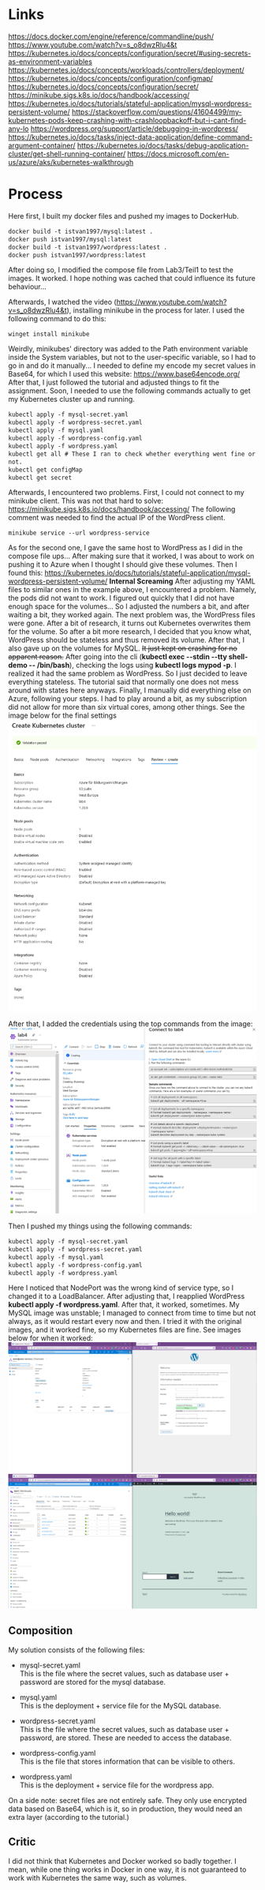 # Links
https://docs.docker.com/engine/reference/commandline/push/
https://www.youtube.com/watch?v=s_o8dwzRlu4&t
https://kubernetes.io/docs/concepts/configuration/secret/#using-secrets-as-environment-variables
https://kubernetes.io/docs/concepts/workloads/controllers/deployment/
https://kubernetes.io/docs/concepts/configuration/configmap/
https://kubernetes.io/docs/concepts/configuration/secret/
https://minikube.sigs.k8s.io/docs/handbook/accessing/
https://kubernetes.io/docs/tutorials/stateful-application/mysql-wordpress-persistent-volume/
https://stackoverflow.com/questions/41604499/my-kubernetes-pods-keep-crashing-with-crashloopbackoff-but-i-cant-find-any-lo
https://wordpress.org/support/article/debugging-in-wordpress/
https://kubernetes.io/docs/tasks/inject-data-application/define-command-argument-container/
https://kubernetes.io/docs/tasks/debug-application-cluster/get-shell-running-container/
https://docs.microsoft.com/en-us/azure/aks/kubernetes-walkthrough

# Process
Here first, I built my docker files and pushed my images to DockerHub.
```console
docker build -t istvan1997/mysql:latest .
docker push istvan1997/mysql:latest
docker build -t istvan1997/wordpress:latest .
docker push istvan1997/wordpress:latest
```
After doing so, I modified the compose file from Lab3/Teil1 to test the images.
It worked. I hope nothing was cached that could influence its future behaviour...

Afterwards, I watched the video (https://www.youtube.com/watch?v=s_o8dwzRlu4&t), installing minikube in the process for later. 
I used the following command to do this:
```console
winget install minikube
```
Weirdly, minikubes' directory was added to the Path environment variable inside the System variables, but not to the user-specific variable, so I had to go in and do it manually...
I needed to define my encode my secret values in Base64, for which I used this website: https://www.base64encode.org/
After that, I just followed the tutorial and adjusted things to fit the assignment.
Soon, I needed to use the following commands actually to get my Kubernetes cluster up and running.
```console
kubectl apply -f mysql-secret.yaml
kubectl apply -f wordpress-secret.yaml
kubectl apply -f mysql.yaml
kubectl apply -f wordpress-config.yaml
kubectl apply -f wordpress.yaml
kubectl get all # These I ran to check whether everything went fine or not.
kubectl get configMap
kubectl get secret
```
Afterwards, I encountered two problems. First, I could not connect to my minikube client. This was not that hard to solve: https://minikube.sigs.k8s.io/docs/handbook/accessing/
The following comment was needed to find the actual IP of the WordPress client.
```console 
minikube service --url wordpress-service
```
As for the second one, I gave the same host to WordPress as I did in the compose file ups...
After making sure that it worked, I was about to work on pushing it to Azure when I thought I should give these volumes. Then I found this: https://kubernetes.io/docs/tutorials/stateful-application/mysql-wordpress-persistent-volume/
**Internal Screaming**
After adjusting my YAML files to similar ones in the example above, I encountered a problem. Namely, the pods did not want to work. I figured out quickly that I did not have enough space for the volumes... So I adjusted the numbers a bit, and after waiting a bit, they worked again.
The next problem was, the WordPress files were gone. After a bit of research, it turns out Kubernetes overwrites them for the volume. So after a bit more research, I decided that you know what, WordPress should be stateless and thus removed its volume. After that, I also gave up on the volumes for MySQL. ~~It just kept on crashing for no apparent reason.~~ After going into the cli (**kubectl exec --stdin --tty shell-demo -- /bin/bash**), checking the logs using **kubectl logs mypod -p**. I realized it had the same problem as WordPress. So I just decided to leave everything stateless. The tutorial said that normally one does not mess around with states here anyways.
Finally, I manually did everything else on Azure, following your steps.
I had to play around a bit, as my subscription did not allow for more than six virtual cores, among other things.
See the image below for the final settings
![Azure Kubernetes Config](Images/Azure_Kubernetes_Config.PNG)

After that, I added the credentials using the top commands from the image:
![Azure Kubernetes Commands](Images/Azure_Kubernetes_Commands.PNG)

Then I pushed my things using the following commands:
```console
kubectl apply -f mysql-secret.yaml
kubectl apply -f wordpress-secret.yaml
kubectl apply -f mysql.yaml
kubectl apply -f wordpress-config.yaml
kubectl apply -f wordpress.yaml
```
Here I noticed that NodePort was the wrong kind of service type, so I changed it to a LoadBalancer.
After adjusting that, I reapplied WordPress **kubectl apply -f wordpress.yaml**.
After that, it worked, sometimes. My MySQL image was unstable; I managed to connect from time to time but not always, as it would restart every now and then. I tried it with the original images, and it worked fine, so my Kubernetes files are fine.
See images below for when it worked:
![Wordpress Service with LoadBalancer](Images/Working.PNG)
![Wordpress Hello World](Images/Working2.PNG)

## Composition
My solution consists of the following files:
+ mysql-secret.yaml  
This is the file where the secret values, such as database user + password are stored for the mysql database.

+ mysql.yaml  
This is the deployment + service file for the MySQL database.

+ wordpress-secret.yaml  
This is the file where the secret values, such as database user + password, are stored. These are needed to access the database.

+ wordpress-config.yaml  
This is the file that stores information that can be visible to others.

+ wordpress.yaml  
This is the deployment + service file for the wordpress app.  

On a side note: secret files are not entirely safe. They only use encrypted data based on Base64, which is it, so in production, they would need an extra layer (according to the tutorial.)

## Critic
I did not think that Kubernetes and Docker worked so badly together. I mean, while one thing works in Docker in one way, it is not guaranteed to work with Kubernetes the same way, such as volumes.